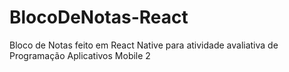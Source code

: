 # BlocoDeNotas-React
Bloco de Notas feito em React Native para atividade avaliativa de Programação Aplicativos Mobile 2
